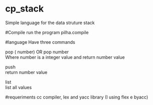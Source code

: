 # cp_stack
Simple language for the data struture stack

#Compile 
run the program pilha.compile

#language
Have three commands

pop ( number) OR pop number <br>
Where number is a integer value and return number value

push <br>
return number value <br>

list <br>
list all values

#requeriments
cc compiler, lex and yacc library (I using flex e byacc)
